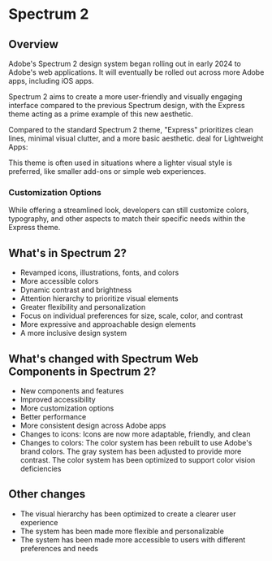 # Spectrum 2

## Overview

Adobe's Spectrum 2 design system began rolling out in early 2024 to Adobe's web applications. It will eventually be rolled out across more Adobe apps, including iOS apps.

Spectrum 2 aims to create a more user-friendly and visually engaging interface compared to the previous Spectrum design, with the Express theme acting as a prime example of this new aesthetic.

Compared to the standard Spectrum 2 theme, "Express" prioritizes clean lines, minimal visual clutter, and a more basic aesthetic. deal for Lightweight Apps:

This theme is often used in situations where a lighter visual style is preferred, like smaller add-ons or simple web experiences.

### Customization Options

While offering a streamlined look, developers can still customize colors, typography, and other aspects to match their specific needs within the Express theme.

## What's in Spectrum 2?

- Revamped icons, illustrations, fonts, and colors
- More accessible colors
- Dynamic contrast and brightness
- Attention hierarchy to prioritize visual elements
- Greater flexibility and personalization
- Focus on individual preferences for size, scale, color, and contrast
- More expressive and approachable design elements
- A more inclusive design system

## What's changed with Spectrum Web Components in Spectrum 2?

- New components and features
- Improved accessibility
- More customization options
- Better performance
- More consistent design across Adobe apps
- Changes to icons: Icons are now more adaptable, friendly, and clean
- Changes to colors: The color system has been rebuilt to use Adobe's brand colors. The gray system has been adjusted to provide more contrast. The color system has been optimized to support color vision deficiencies

## Other changes

- The visual hierarchy has been optimized to create a clearer user experience
- The system has been made more flexible and personalizable
- The system has been made more accessible to users with different preferences and needs
